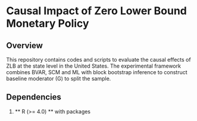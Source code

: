 # Causal Impact of Zero Lower Bound Monetary Policy
## Overview

This repository contains codes and scripts to evaluate the causal effects of ZLB at the state level in the United States. The experimental framework combines BVAR, SCM and ML with block bootstrap inference to construct baseline moderator (G) to split the sample.

## Dependencies
1. ** R (>= 4.0) ** with packages
